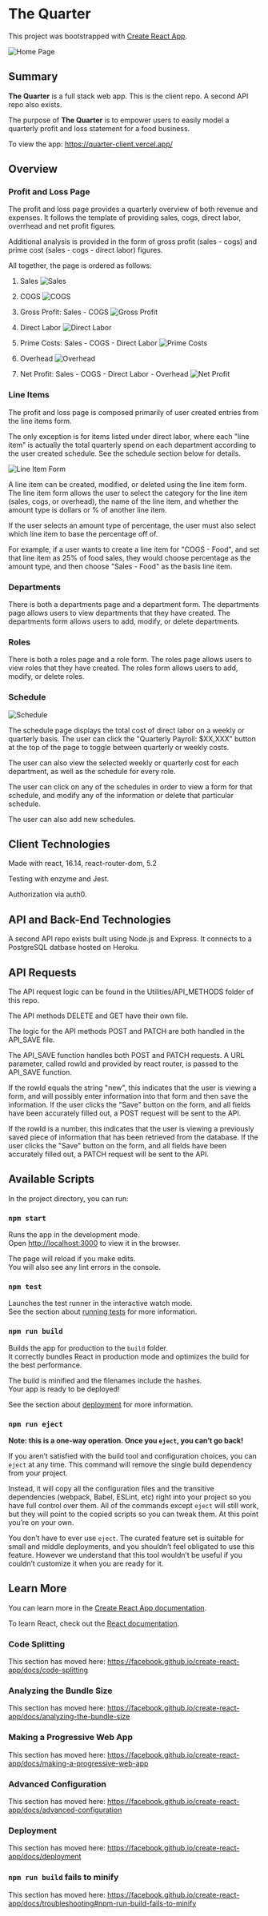 # The Quarter

This project was bootstrapped with [Create React App](https://github.com/facebook/create-react-app).

![Home Page](https://user-images.githubusercontent.com/24255559/115123273-39dcb180-9f8a-11eb-8573-3ca39315a520.png)


## Summary

**The Quarter** is a full stack web app. This is the client repo. A second API repo also exists.

The purpose of **The Quarter** is to empower users to easily model a quarterly profit and loss statement for a food business.

To view the app: https://quarter-client.vercel.app/

## Overview

### Profit and Loss Page

The profit and loss page provides a quarterly overview of both revenue and expenses. It follows the template of providing sales, cogs, direct labor, overrhead and net profit figures.

Additional analysis is provided in the form of gross profit (sales - cogs) and prime cost (sales - cogs - direct labor) figures.

All together, the page is ordered as follows:

1. Sales
![Sales](https://user-images.githubusercontent.com/24255559/115123289-4a8d2780-9f8a-11eb-9ce9-1dc89b41a255.png)

2. COGS
![COGS](https://user-images.githubusercontent.com/24255559/115123295-52e56280-9f8a-11eb-9883-a7b1fb01024a.png)

3. Gross Profit: Sales - COGS
![Gross Profit](https://user-images.githubusercontent.com/24255559/115123302-5842ad00-9f8a-11eb-85e3-4b936755e620.png)

4. Direct Labor
![Direct Labor](https://user-images.githubusercontent.com/24255559/115123305-5bd63400-9f8a-11eb-8112-888766a8ca27.png)

5. Prime Costs: Sales - COGS - Direct Labor
![Prime Costs](https://user-images.githubusercontent.com/24255559/115123306-5f69bb00-9f8a-11eb-8ae5-fc5acd7d6ce6.png)

6. Overhead
![Overhead](https://user-images.githubusercontent.com/24255559/115123311-685a8c80-9f8a-11eb-8cf4-02dbde49fb92.png)

7. Net Profit: Sales - COGS - Direct Labor - Overhead
![Net Profit](https://user-images.githubusercontent.com/24255559/115123315-6ee90400-9f8a-11eb-8737-5e4bf892cdc5.png)

### Line Items

The profit and loss page is composed primarily of user created entries from the line items form.

The only exception is for items listed under direct labor, where each "line item" is actually the total quarterly spend on each department according to the user created schedule. See the schedule section below for details.

![Line Item Form](https://user-images.githubusercontent.com/24255559/115123333-8b853c00-9f8a-11eb-846b-e2b125194472.png)

A line item can be created, modified, or deleted using the line item form. The line item form allows the user to select the category for the line item (sales, cogs, or overhead), the name of the line item, and whether the amount type is dollars or % of another line item.

If the user selects an amount type of percentage, the user must also select which line item to base the percentage off of.

For example, if a user wants to create a line item for "COGS - Food", and set that line item as 25% of food sales, they would choose percentage as the amount type, and then choose "Sales - Food" as the basis line item.

### Departments

There is both a departments page and a department form. The departments page allows users to view departments that they have created. The departments form allows users to add, modify, or delete departments.

### Roles

There is both a roles page and a role form. The roles page allows users to view roles that they have created. The roles form allows users to add, modify, or delete roles.

### Schedule
![Schedule](https://user-images.githubusercontent.com/24255559/115123353-a22b9300-9f8a-11eb-9eb9-92b5ad971bb1.png)

The schedule page displays the total cost of direct labor on a weekly or quarterly basis. The user can click the "Quarterly Payroll: $XX,XXX" button at the top of the page to toggle between quarterly or weekly costs.

The user can also view the selected weekly or quarterly cost for each department, as well as the schedule for every role.

The user can click on any of the schedules in order to view a form for that schedule, and modify any of the information or delete that particular schedule.

The user can also add new schedules.

## Client Technologies

Made with react, 16.14, react-router-dom, 5.2

Testing with enzyme and Jest.

Authorization via auth0.

## API and Back-End Technologies

A second API repo exists built using Node.js and Express. It connects to a PostgreSQL datbase hosted on Heroku.

## API Requests

The API request logic can be found in the Utilities/API_METHODS folder of this repo.

The API methods DELETE and GET have their own file.

The logic for the API methods POST and PATCH are both handled in the API_SAVE file.

The API_SAVE function handles both POST and PATCH requests. A URL parameter, called rowId and provided by react router, is passed to the API_SAVE function.

If the rowId equals the string "new", this indicates that the user is viewing a form, and will possibly enter information into that form and then save the information. If the user clicks the "Save" button on the form, and all fields have been accurately filled out, a POST request will be sent to the API.

If the rowId is a number, this indicates that the user is viewing a previously saved piece of information that has been retrieved from the database. If the user clicks the "Save" button on the form, and all fields have been accurately filled out, a PATCH request will be sent to the API.

## Available Scripts

In the project directory, you can run:

### `npm start`

Runs the app in the development mode.<br />
Open [http://localhost:3000](http://localhost:3000) to view it in the browser.

The page will reload if you make edits.<br />
You will also see any lint errors in the console.

### `npm test`

Launches the test runner in the interactive watch mode.<br />
See the section about [running tests](https://facebook.github.io/create-react-app/docs/running-tests) for more information.

### `npm run build`

Builds the app for production to the `build` folder.<br />
It correctly bundles React in production mode and optimizes the build for the best performance.

The build is minified and the filenames include the hashes.<br />
Your app is ready to be deployed!

See the section about [deployment](https://facebook.github.io/create-react-app/docs/deployment) for more information.

### `npm run eject`

**Note: this is a one-way operation. Once you `eject`, you can’t go back!**

If you aren’t satisfied with the build tool and configuration choices, you can `eject` at any time. This command will remove the single build dependency from your project.

Instead, it will copy all the configuration files and the transitive dependencies (webpack, Babel, ESLint, etc) right into your project so you have full control over them. All of the commands except `eject` will still work, but they will point to the copied scripts so you can tweak them. At this point you’re on your own.

You don’t have to ever use `eject`. The curated feature set is suitable for small and middle deployments, and you shouldn’t feel obligated to use this feature. However we understand that this tool wouldn’t be useful if you couldn’t customize it when you are ready for it.

## Learn More

You can learn more in the [Create React App documentation](https://facebook.github.io/create-react-app/docs/getting-started).

To learn React, check out the [React documentation](https://reactjs.org/).

### Code Splitting

This section has moved here: https://facebook.github.io/create-react-app/docs/code-splitting

### Analyzing the Bundle Size

This section has moved here: https://facebook.github.io/create-react-app/docs/analyzing-the-bundle-size

### Making a Progressive Web App

This section has moved here: https://facebook.github.io/create-react-app/docs/making-a-progressive-web-app

### Advanced Configuration

This section has moved here: https://facebook.github.io/create-react-app/docs/advanced-configuration

### Deployment

This section has moved here: https://facebook.github.io/create-react-app/docs/deployment

### `npm run build` fails to minify

This section has moved here: https://facebook.github.io/create-react-app/docs/troubleshooting#npm-run-build-fails-to-minify
